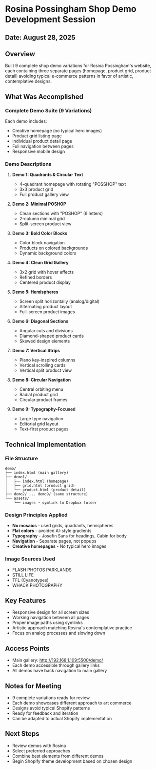 # Rosina Possingham Shop Demo Development Session
## Date: August 28, 2025

## Overview
Built 9 complete shop demo variations for Rosina Possingham's website, each containing three separate pages (homepage, product grid, product detail) avoiding typical e-commerce patterns in favor of artistic, contemplative designs.

## What Was Accomplished

### Complete Demo Suite (9 Variations)
Each demo includes:
- Creative homepage (no typical hero images)
- Product grid listing page
- Individual product detail page
- Full navigation between pages
- Responsive mobile design

### Demo Descriptions

1. **Demo 1: Quadrants & Circular Text**
   - 4-quadrant homepage with rotating "POSSHOP" text
   - 3x3 product grid
   - Full product gallery view

2. **Demo 2: Minimal POSHOP**
   - Clean sections with "POSHOP" (6 letters)
   - 2-column minimal grid
   - Split-screen product view

3. **Demo 3: Bold Color Blocks**
   - Color block navigation
   - Products on colored backgrounds
   - Dynamic background colors

4. **Demo 4: Clean Grid Gallery**
   - 3x2 grid with hover effects
   - Refined borders
   - Centered product display

5. **Demo 5: Hemispheres**
   - Screen split horizontally (analog/digital)
   - Alternating product layout
   - Full-screen product images

6. **Demo 6: Diagonal Sections**
   - Angular cuts and divisions
   - Diamond-shaped product cards
   - Skewed design elements

7. **Demo 7: Vertical Strips**
   - Piano key-inspired columns
   - Vertical scrolling cards
   - Vertical split product view

8. **Demo 8: Circular Navigation**
   - Central orbiting menu
   - Radial product grid
   - Circular product frames

9. **Demo 9: Typography-Focused**
   - Large type navigation
   - Editorial grid layout
   - Text-first product pages

## Technical Implementation

### File Structure
```
demo/
├── index.html (main gallery)
├── demo1/
│   ├── index.html (homepage)
│   ├── grid.html (product grid)
│   └── product.html (product detail)
├── demo2/ ... demo9/ (same structure)
└── assets/
    └── images → symlink to Dropbox folder
```

### Design Principles Applied
- **No mosaics** - used grids, quadrants, hemispheres
- **Flat colors** - avoided AI-style gradients
- **Typography** - Josefin Sans for headings, Cabin for body
- **Navigation** - Separate pages, not popups
- **Creative homepages** - No typical hero images

### Image Sources Used
- FLASH PHOTOS PARKLANDS
- STILL LIFE
- TFL (Cyanotypes)
- WHACK PHOTOGRAPHY

## Key Features
- Responsive design for all screen sizes
- Working navigation between all pages
- Proper image paths using symlinks
- Artistic approach matching Rosina's contemplative practice
- Focus on analog processes and slowing down

## Access Points
- Main gallery: http://192.168.1.109:5500/demo/
- Each demo accessible through gallery links
- All demos have back navigation to main gallery

## Notes for Meeting
- 9 complete variations ready for review
- Each demo showcases different approach to art commerce
- Designs avoid typical Shopify patterns
- Ready for feedback and iteration
- Can be adapted to actual Shopify implementation

## Next Steps
- Review demos with Rosina
- Select preferred approaches
- Combine best elements from different demos
- Begin Shopify theme development based on chosen design
